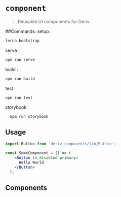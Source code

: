 # `component`
> Reusable UI components for Deriv.

##Commands:
setup :
  ```sh 
  lerna bootstrap
  ```
serve : 
  ```sh 
  npm run serve
  ```
build : 
  ```sh 
  npm run build
  ```
test  :
  ```sh 
  npm run test
  ```

storybook: 
```shell script
  npm run storybook
```

## Usage
```jsx
import Button from 'deriv-components/lib/Button';

const SomeComponent = () => (
    <Button is_disabled primary>
      Hello World
    </Button>
  );
```

## Components
